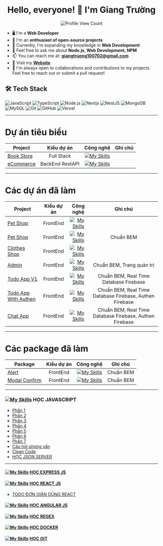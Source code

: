 <h1 align="center">Hello, everyone! 👋 I'm Giang Trường</h1>
<p align="center">
  <img src="https://komarev.com/ghpvc/?username=lehuygiang28&color=blueviolet" alt="Profile View Count">
</p>

- 🖥️ I'm a **Web Developer**
- 🌱 I'm an **enthusiast of open-source projects**
- 🔭 Currently, I'm expanding my knowledge in **Web Development**
- 💬 Feel free to ask me about **Node.js, Web Development, NPM**
- 📫 You can reach me at: **giangtruong100702@gmail.com**
- 📌 Visit my **[Website]()**
- 🤝 I'm always open to collaborations and contributions to my projects. Feel free to reach out or submit a pull request!

## 🛠️ Tech Stack
![JavaScript](https://img.shields.io/badge/-JavaScript-black??style=flat&logo=javascript)
![TypeScript](https://img.shields.io/badge/-TypeScript-black?style=flat&logo=typescript) 
![Node.js](https://img.shields.io/badge/-Node.js-black?style=flat&logo=node.js) 
![Nextjs](https://img.shields.io/badge/next.js-000000?style=flat&logo=nextdotjs&logoColor=white) 
![NestJS](https://img.shields.io/badge/Expressjs-000000?style=flat&logo=express&logoColor=white) 
![MongoDB](https://img.shields.io/badge/-MongoDB-black?style=flat&logo=mongodb) 
![MySQL](https://img.shields.io/badge/-MySQL-black?style=flat&logo=mysql) 
![Git](https://img.shields.io/badge/-Git-black?style=flat&logo=git) 
![GitHub](https://img.shields.io/badge/-GitHub-181717?style=flat&logo=github) 
![Vercel](https://img.shields.io/badge/-Vercel-black?style=flat&logo=vercel)

---
# Dự án tiêu biểu
| Project       | Kiểu dự án    |   Công nghệ   |   Ghi chú
| ------------- |:-------------:|:-------------:|:-------------:|
| [Book Store](https://github.com/montrealdream/book-management-fullstack-ssr)    | Full Stack      | [![My Skills](https://skillicons.dev/icons?i=express,mongodb)](https://skillicons.dev)
| [eCommerce](https://github.com/montrealdream/eCommerce-ExpressJS)    | BackEnd RestAPI  | [![My Skills](https://skillicons.dev/icons?i=express,mongodb)](https://skillicons.dev)

---
# Các dự án đã làm
| Project       | Kiểu dự án    |   Công nghệ   |   Ghi chú
| ------------- |:-------------:|:-------------:|:-------------:|
| [Pet Shop](https://github.com/tuforward/pet-shop_html_css)    | FrontEnd      | [![My Skills](https://skillicons.dev/icons?i=html,css)](https://skillicons.dev)
| [Pet Shop](https://github.com/tuforward/pet-shop-pug-bem-scss)    | FrontEnd      | [![My Skills](https://skillicons.dev/icons?i=pug,scss)](https://skillicons.dev) | Chuẩn BEM 
| [Clothes Shop](https://github.com/tuforward/clothes-shop-tailwind)      | FrontEnd      | [![My Skills](https://skillicons.dev/icons?i=html,tailwind)](https://skillicons.dev) 
| [Admin](https://github.com/tuforward/admin-full-page)      | FrontEnd      | [![My Skills](https://skillicons.dev/icons?i=pug,scss,javascript)](https://skillicons.dev) | Chuẩn BEM, Trang quản trị
| [Todo App V1](https://github.com/tuforward/todo-app-firebase)      | FrontEnd      | [![My Skills](https://skillicons.dev/icons?i=html,css,javascript,firebase)](https://skillicons.dev) | Chuẩn BEM, Real Time Database Firebase
| [Todo App With Authen](https://github.com/tuforward/todo-app-with-auth)      | FrontEnd      | [![My Skills](https://skillicons.dev/icons?i=html,scss,javascript,firebase)](https://skillicons.dev) | Chuẩn BEM, Real Time Database Firebase, Authen Firebase
| [Chat App](https://github.com/montrealdream/chat-app-with-firebase)      | FrontEnd      | [![My Skills](https://skillicons.dev/icons?i=html,css,javascript,firebase)](https://skillicons.dev) | Chuẩn BEM, Real Time Database Firebase, Authen Firebase

---
# Các package đã làm
| Package       | Kiểu dự án    |   Công nghệ   |   Ghi chú
| ------------- |:-------------:|:-------------:|:-------------:|
| [Alert](https://github.com/tuforward/package-alert)    | FrontEnd      | [![My Skills](https://skillicons.dev/icons?i=html,css,javascript)](https://skillicons.dev) | Chuẩn BEM
| [Modal Confirm](https://github.com/montrealdream/Package-Modal-Confirm)    | FrontEnd      | [![My Skills](https://skillicons.dev/icons?i=html,css,javascript)](https://skillicons.dev) | Chuẩn BEM

---
### [![My Skills](https://skillicons.dev/icons?i=javascript)](https://skillicons.dev) HỌC JAVASCRIPT
-   [Phần 1](https://github.com/tuforward/learn-javascript-level-00)
-   [Phần 2](https://github.com/tuforward/learn-javascript-level-01)
-   [Phần 3](https://github.com/tuforward/learn-javascript-level-02)
-   [Phần 4](https://github.com/tuforward/learn-javascript-level-03)  
-   [Phần 5](https://github.com/tuforward/learn-javascript-level-04)  
-   [Phần 6](https://github.com/tuforward/learn-javascript-level-04)  
-   [Phần 7](https://github.com/tuforward/learn-javascript-level-04)  
-   [Câu hỏi phỏng vấn](https://github.com/tuforward/javascript-interview)  
-   [Clean Code](https://github.com/tuforward/clean-code-javascript)
-   [HỌC JSON SERVER](https://github.com/tuforward/Learn-Json-Server) 

---
#### [![My Skills](https://skillicons.dev/icons?i=expressjs)](https://skillicons.dev)  [HỌC EXPRESS JS](https://github.com/montrealdream/learn-expressjs)

#### [![My Skills](https://skillicons.dev/icons?i=react)](https://skillicons.dev)  [HỌC REACT JS](https://github.com/montrealdream/Learn-ReactJs) 
- [TODO ĐƠN GIẢN DÙNG REACT](https://github.com/montrealdream/todo-react-no-db)

#### [![My Skills](https://skillicons.dev/icons?i=angular)](https://skillicons.dev)  [HỌC ANGULAR JS](https://github.com/montrealdream/Learn-Angular-100days)

#### [![My Skills](https://skillicons.dev/icons?i=regex)](https://skillicons.dev)  [HỌC REGEX](https://github.com/tuforward/Learn-Regex)

#### [![My Skills](https://skillicons.dev/icons?i=docker)](https://skillicons.dev) [HỌC DOCKER](https://github.com/tuforward/docker-cheat-sheet)

#### [![My Skills](https://skillicons.dev/icons?i=github)](https://skillicons.dev) [HỌC GIT](https://github.com/tuforward/Learn-Github)

